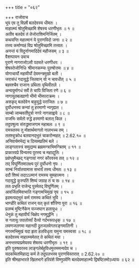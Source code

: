 +++
title = "०६२"

+++
राजोवाच  
भूय एव तु विप्रर्षे बलदेवस्य धीमतः ।  
माहात्म्यं श्रोतुमिच्छामि शेषस्य धरणीभृतः ॥ १ ॥  
अतीव बलदेवं तं तेजोराशिमनिर्जितम् ।  
कथयन्ति महात्मानं ये पुराणविदो जनाः ॥ २ ॥  
तस्य कर्माण्यहं विप्र श्रोतुमिच्छामि तत्त्वतः ।  
अनन्तं यं विदुर्नागमादिदेवं महौजसम् ॥ ३ ॥  
वैशम्पायन उवाच  
पुराणे नागराजोऽसौ पठ्यते धरणीधरः ।  
शेषस्तेजोनिधिः श्रीमानकम्प्यः पुरुषोत्तमः ॥ ४ ॥  
योगाचार्यो महावीर्यो देवमन्त्रमुखो बली ।  
जरासंधं गदायुद्धे जितवान् यो न चावधीत् ॥ ५ ॥  
बहवश्चैव राजानः प्रथिताः पृथिवीतले ।  
अन्वयुर्मागधं सर्वे ते चापि विजिता रणे ॥ ६ ॥  
नागायुतबलप्राणो भीमो भीमपराक्रमः ।  
असकृद् बलदेवेन बाहुयुद्धे पराजितः ॥ ७ ॥  
दुर्योधनस्य कन्यां तु हरमाणो न्यगृह्यत ।  
साम्बो जाम्बवतीपुत्रो नगरे नागसाह्वये ॥ ८ ॥  
राजभिः सर्वतो रुद्धे हरमाणो बलात् किल ।  
तदुपश्रुत्य संरुद्धमाजगाम महाबलः ॥ ९ ॥  
रामस्तस्य तु मोक्षार्थमागतो नालभच्च तम् ।  
ततश्चुक्रोध बलवानद्भुतं चाकरोन्महत् ॥ 2.62.१० ॥  
अनिवार्यमभेद्यं च दिव्यमप्रतिमं बले ।  
लाङ्गलास्त्रं समुद्यम्य ब्रह्ममन्त्राभिमन्त्रितम् ॥ ११ ॥  
प्राकारवप्रे विन्यस्य पुरस्य च महाद्युतिः ।  
प्रक्षेप्तुमैच्छद् गङ्गायां नगरं कौरवस्य तत् ॥ १२ ॥  
तद् विघूर्णितमालक्ष्य पुरं दुर्योधनो नृपः ।  
साम्बं निर्यातयामास सभार्यं तस्य धीमतः ॥ १३ ॥  
ददौ शिष्यं तदाऽऽत्मानं रामस्य सुमहात्मनः ।  
गदायुद्धे कुरुपतिं शिष्यं जग्राह तं च सः ॥ १४ ॥  
ततः प्रभृति राजेन्द्र पुरमेतद् विघूर्णितम् ।  
आवर्जितमिवाभाति गङ्गामभिमुखं नृप ॥ १५ ॥  
इदमत्यद्भुतं कर्म रामस्य कथितं भुवि ।  
भाण्डीरे कथितं राजन् यत् कृतं शौरिणा पुरा ॥ १६ ॥  
प्रलम्बं मुष्टिनैकेन यज्जघान हलायुधः ।  
धेनुकं तु महावीर्यं चिक्षेप नगमूर्द्धनि ।  
स गतायुः पपातोर्व्यां दैत्यो गर्दभरूपधृक् ॥ १७ ॥  
लवणजलगमा महानदी द्रुतजलवेगतरङ्गमालिनी ।  
नगरमभिमुखं यदा हृता हलविधृता यमुना यमस्वसा ॥ १८ ॥  
बलदेवस्य माहात्म्यमेतत् ते कथितं मया ।  
अनन्तस्याप्रमेयस्य शेषस्य धरणीभृतः ॥ १९ ॥  
इति पुरुषवरस्य लाङ्गलेर्बहुविधमुत्तममन्यदेव च ।  
यदकथितमिहाद्य कर्म ते तदुपलभस्व पुराणविस्तरात् ॥ 2.62.२० ॥  
इति श्रीमहाभारते खिलभागे हरिवंशे विष्णुपर्वणि बलदेवमाहात्म्ये द्विषष्टितमोऽध्यायः ॥ ६२ ॥
